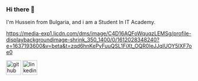 ### Hi there 👋

I'm Hussein from Bulgaria, and i am a Student In IT Academy.

https://media-exp1.licdn.com/dms/image/C4D16AQFoWquqzLEMSg/profile-displaybackgroundimage-shrink_350_1400/0/1612028348240?e=1637193600&v=beta&t=zqd6hnKePyFuuQSL1FiXt_OQR0IeJJqIUOY5IXF7oe0
<!--
**amourysio/amourysio** is a ✨ _special_ ✨ repository because its `README.md` (this file) appears on your GitHub profile.

Here are some ideas to get you started:

- 🔭 I’m working on ... on my improvements
- 🌱 I’m currently learning ... C++/Sql/MySql/Java ....
- 🤔 I’m looking for help with ... improve Code.Skills
- 💬 Ask me about ... new opportunities
- 📫 How to reach me: ... [Linkedin Profile](https://www.linkedin.com/in/hussein-amouri-840738205)
- 😄 Pronouns: ... Hose
- ⚡ Fun fact: ... Hello World :D
-->
[<img src='https://cdn.jsdelivr.net/npm/simple-icons@3.0.1/icons/github.svg' alt='github' height='40'>](https://github.com/amourysio)  [<img src='https://cdn.jsdelivr.net/npm/simple-icons@3.0.1/icons/linkedin.svg' alt='linkedin' height='40'>](https://www.linkedin.com/in/hussein-amouri-840738205/)  
